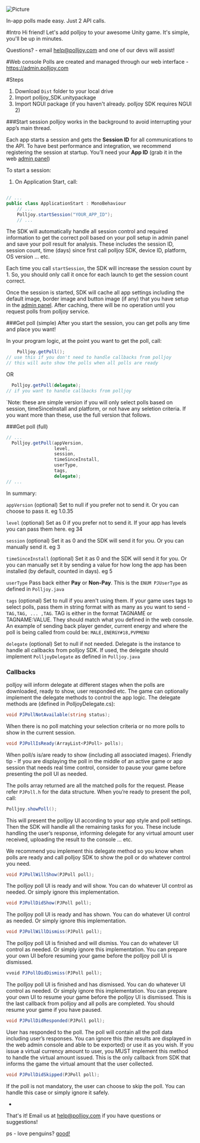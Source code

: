 ![Picture](http://www.polljoy.com/assets/images/logo/polljoy-logo-github.png)

In-app polls made easy. Just 2 API calls.


#Intro
Hi friend! Let's add polljoy to your awesome Unity game. It's simple, you'll be up in minutes.

Questions? - email help@polljoy.com and one of our devs will assist!

#Web console
Polls are created and managed through our web interface - https://admin.polljoy.com

#Steps
1. Download `Dist` folder to your local drive
2. Import polljoy_SDK.unitypackage
3. Import NGUI package (if you haven't already. polljoy SDK requires NGUI 2)

###Start session 
polljoy works in the background to avoid interrupting your app’s main thread.

Each app starts a session and gets the **Session ID** for all communications to the API. To have best performance and integration, we recommend registering the session at startup. You’ll need your **App ID** (grab it in the web [admin panel](https://admin.polljoy.com/applications/app))

 To start a session:
 1. On Application Start, call:

 ``` c#

 // ...
 public class ApplicationStart : MonoBehaviour
     // ...
     Polljoy.startSession("YOUR_APP_ID");
     // ...

 ```

The SDK will automatically handle all session control and required information to get the correct poll based on your poll setup in admin panel and save your poll result for analysis. These includes the session ID, session count, time (days) since first call polljoy SDK, device ID, platform, OS version … etc.

Each time you call `startSession`, the SDK will increase the session count by 1. So, you should only call it once for each launch to get the session count correct.

Once the session is started, SDK will cache all app settings including the default image, border image and button image (if any) that you have setup in the [admin panel](https://admin.polljoy.com). After caching, there will be no operation until you request polls from polljoy service.

###Get poll (simple)
After you start the session, you can get polls any time and place you want!

In your program logic, at the point you want to get the poll, call:

  ``` c#
      Polljoy.getPoll();
  // use this if you don't need to handle callbacks from polljoy
  // this will auto show the polls when all polls are ready
  ```
  OR
  ``` c#
    Polljoy.getPoll(delegate);
  // if you want to handle callbacks from polljoy
  ```
`Note: these are simple version if you will only select polls based on session, timeSinceInstall and platform, or not have any seletion criteria.  If you want more than these, use the full version that follows.

###Get poll (full)
 ``` c#
 // ...
   Polljoy.getPoll(appVersion,
                   level,
                   session,
                   timeSinceInstall,
                   userType,
                   tags,
                   delegate);
 // ...
 ```

In summary:

`appVersion` (optional) Set to null if you prefer not to send it.  Or you can choose to pass it. eg 1.0.35

`level` (optional) Set as 0 if you prefer not to send it. If your app has levels you can pass them here. eg 34 

`session` (optional) Set it as 0 and the SDK will send it for you.  Or you can manually send it. eg 3 

`timeSinceInstall` (optional) Set it as 0 and the SDK will send it for you.  Or you can manually set it by sending a value for how long the app has been installed (by default, counted in days). eg 5

`userType` Pass back either **Pay** or **Non-Pay**. This is the `ENUM PJUserType` as defined in `Polljoy.java`

`tags` (optional) Set to null if you aren't using them.  If your game uses tags to select polls, pass them in string format with as many as you want to send - `TAG,TAG, ... ,TAG`.  TAG is either in the format TAGNAME or TAGNAME:VALUE.  They should match what you defined in the web console. An example of sending back player gender, current energy and where the poll is being called from could be: `MALE,ENERGY#18,PVPMENU`

`delegate` (optional) Set to null if not needed. Delegate is the instance to handle all callbacks from polljoy SDK. If used, the delegate should implement `PolljoyDelegate` as defined in `Polljoy.java`

### Callbacks

polljoy will inform delegate at different stages when the polls are downloaded, ready to show, user responded etc. The game can optionally implement the delegate methods to control the app logic. The delegate methods are (defined in PolljoyDelegate.cs):

 ``` c#
 void PJPollNotAvailable(string status);
 ```

When there is no poll matching your selection criteria or no more polls to show in the current session.

 ``` c#
 void PJPollIsReady(ArrayList<PJPoll> polls);
 ```

When poll/s is/are ready to show (including all associated images). Friendly tip - If you are displaying the poll in the middle of an active game or app session that needs real time control, consider to pause your game before presenting the poll UI as needed. 

The polls array returned are all the matched polls for the request. Please refer `PJPoll.h` for the data structure.
When you’re ready to present the poll, call:

 ``` c#
 Polljoy.showPoll();
 ```

This will present the polljoy UI according to your app style and poll settings. Then the SDK will handle all the remaining tasks for you. These include handling the user’s response, informing delegate for any virtual amount user received, uploading the result to the console … etc.

We recommend you implement this delegate method so you know when polls are ready and call polljoy SDK to show the poll or do whatever control you need.

 ``` c#
 void PJPollWillShow(PJPoll poll);
 ```

The polljoy poll UI is ready and will show. You can do whatever UI control as needed. Or simply ignore this implementation.

 ``` c#
 void PJPollDidShow(PJPoll poll);
 ```

The polljoy poll UI is ready and has shown. You can do whatever UI control as needed. Or simply ignore this implementation.

 ``` c#
 void PJPollWillDismiss(PJPoll poll);
 ```

The polljoy poll UI is finished and will dismiss. You can do whatever UI control as needed. Or simply ignore this implementation. You can prepare your own UI before resuming your game before the polljoy poll UI is dismissed.

 ``` c#
 vvoid PJPollDidDismiss(PJPoll poll);
 ```

The polljoy poll UI is finished and has dismissed. You can do whatever UI control as needed. Or simply ignore this implementation. You can prepare your own UI to resume your game before the polljoy UI is dismissed. This is the last callback from polljoy and all polls are completed. You should resume your game if you have paused.

 ``` c#
 void PJPollDidResponded(PJPoll poll);
 ```

User has responded to the poll. The poll will contain all the poll data including user’s responses. You can ignore this (the results are displayed in the web admin console and able to be exported) or use it as you wish.
If you issue a virtual currency amount to user, you MUST implement this method to handle the virtual amount issued. This is the only callback from SDK that informs the game the virtual amount that the user collected.

 ``` c#
 void PJPollDidSkipped(PJPoll poll);
 ```

 If the poll is not mandatory, the user can choose to skip the poll. You can handle this case or simply ignore it safely.

-
That's it!  Email us at help@polljoy.com if you have questions or suggestions!

ps - love penguins? [good!](https://polljoy.com/world.html)
